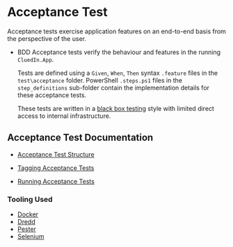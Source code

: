 # Acceptance Test

Acceptance tests exercise application features on an end-to-end basis from the perspective of the user.

* BDD Acceptance tests verify the behaviour and features in the running `CluedIn.App`.

  Tests are defined using a `Given`, `When`, `Then` syntax `.feature` files in the `test\acceptance` folder. PowerShell `.steps.ps1` files in the `step_definitions` sub-folder contain the implementation details for these acceptance tests.

  These tests are written in a [black box testing](https://en.wikipedia.org/wiki/Black-box_testing) style with limited direct access to internal infrastructure.

## Acceptance Test Documentation

* [Acceptance Test Structure](Acceptance-Test-Structure.md)

* [Tagging Acceptance Tests](Tagging-Acceptance-Tests.md)

* [Running Acceptance Tests](Running-Acceptance-Tests.md)

### Tooling Used

* [Docker](https://www.docker.com/)
* [Dredd](https://dredd.org/)
* [Pester](https://github.com/pester/Pester)
* [Selenium](https://www.seleniumhq.org/)
